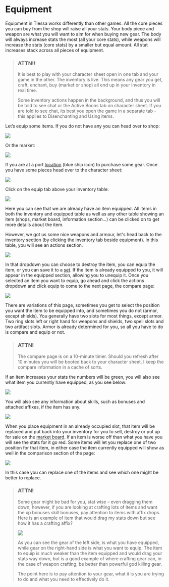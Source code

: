 # Equipment

Equipment in Tlessa works differently than other games. All the core pieces you can buy from the shop will raise all your stats. Your body piece and weapon are what you will want to aim for when buying new gear.
The body will always increase stats the most (all your core stats), while weapons will increase the stats (core stats) by a smaller but equal amount. All stat increases stack across all pieces of equipment.

> ### ATTN!!
> 
> It is best to play with your character sheet open in one tab and your game in the other. The inventory is live.
> This means any gear you get, craft, enchant, buy (market or shop) all end up in your inventory in real time.
> 
> Some inventory actions happen in the background, and thus you will be told to see chat or the Active Boons tab on character sheet.
> If you are told to see chat, its best you open the game in a separate tab - this applies to Disenchanting and Using items.

Let’s equip some items. If you do not have any you can head over to shop:

<div class="mb-4">
    <a href="/storage/info/equipment/images/shop-menu.png" class="glightbox">
        <img src="/storage/info/equipment/images/shop-menu.png" class="img-fluid" />
    </a>
</div>

Or the market:

<div class="mb-4">
    <a href="/storage/info/equipment/images/market-menu.png" class="glightbox">
        <img src="/storage/info/equipment/images/market-menu.png" class="img-fluid" />
    </a>
</div>

If you are at a port [location](/information/locations) (blue ship icon) to purchase some gear.
Once you have some pieces head over to the character sheet:

<div class="mb-4">
    <a href="/storage/info/equipment/images/inventory-section.png" class="glightbox">
        <img src="/storage/info/equipment/images/inventory-section.png" class="img-fluid" />
    </a>
</div>

Click on the equip tab above your inventory table:

<div class="mb-4">
    <a href="/storage/info/equipment/images/equipped-section.png" class="glightbox">
        <img src="/storage/info/equipment/images/equipped-section.png" class="img-fluid" />
    </a>
</div>

Here you can see that we are already have an item equipped. All items in both the inventory and equipped table as well as any other table showing an item (shops, market board, information section...) can be clicked on to get more details about the item.

However, we got us some nice weapons and armour, let's head back to the inventory section (by clicking the inventory tab beside equipment). In this table, you will see an actions section.

<div class="mb-4">
    <a href="/storage/info/equipment/images/equipping.png" class="glightbox">
        <img src="/storage/info/equipment/images/equipping.png" class="img-fluid" />
    </a>
</div>

In that dropdown you can choose to destroy the item, you can equip the item, or you can save it to a [set](/information/equipment-sets). If the item is already equipped to you, it will appear in the equipped section, allowing you to unequip it.
Once you selected an item you want to equip, go ahead and click the actions dropdown and click equip to come to the next page, the compare page:

<div class="mb-4">
    <a href="/storage/info/equipment/images/basic-compare.png" class="glightbox">
        <img src="/storage/info/equipment/images/basic-compare.png" class="img-fluid" />
    </a>
</div>

There are variations of this page, sometimes you get to select the position you want the item to be equipped into, and sometimes you do not (armor, except shields).
You generally have two slots for most things, except armor. Two ring slots left or right hand for weapons and shields, two spell slots and two artifact slots. Armor is already determined for you, so all you have to do is compare and equip or not.

> ### ATTN!
> The compare page is on a 10-minute timer. Should you refresh after 10 minutes you will be booted back to your character sheet. I keep the compare information in a cache of sorts.

If an item increases your stats the numbers will be green, you will also see what item you currently have equipped, as you see below:

<div class="mb-4">
    <a href="/storage/info/equipment/images/increases-stats.png" class="glightbox">
        <img src="/storage/info/equipment/images/increases-stats.png" class="img-fluid" />
    </a>
</div>

You will also see any information about skills, such as bonuses and attached affixes, if the item has any.

<div class="mb-4">
    <a href="/storage/info/equipment/images/attached-affixes.png" class="glightbox">
        <img src="/storage/info/equipment/images/attached-affixes.png" class="img-fluid" />
    </a>
</div>

When you place equipment in an already occupied slot, that item will be replaced and put back into your inventory for you to sell, destroy or put up for sale on the [market board](/information/market-board).
If an item is worse off than what you have you will see the stats for it go red.
Some items will let you replace one of two position for that item, in either case the item currently equipped will show as well in the comparison section of the page:

<div class="mb-4">
    <a href="/storage/info/equipment/images/replacing-on-of-two.png" class="glightbox">
        <img src="/storage/info/equipment/images/replacing-on-of-two.png" class="img-fluid" />
    </a>
</div>

In this case you can replace one of the items and see which one might be better to replace.

> ### ATTN!
> Some gear might be bad for you, stat wise – even dragging them down, however, if you are looking at crafting lots of items and want the xp bonuses skill bonuses, pay attention to items with affix drops. Here is an example of item that would drag my stats down but see how it has a crafting affix?
> <div class="mb-4">
>    <a href="/storage/info/equipment/images/affects-skills.png" class="glightbox">
>        <img src="/storage/info/equipment/images/affects-skills.png" class="img-fluid" />
>    </a>
> </div>
> 
> As you can see the gear of the left side, is what you have equipped, while gear on the right-hand side is what you want to equip.
> The item to equip is much weaker than the item equipped and would drag your stats way down, but is a good example of where crafting 
> gear can, in the case of weapon crafting, be better than powerful god killing gear.
>
> The point here is to pay attention to your gear, what it is you are trying to do and what you need to effectively do it.
